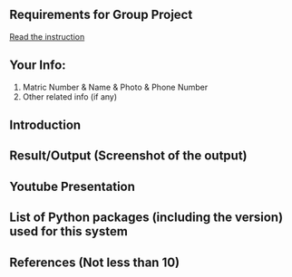 ## Requirements for Group Project
[Read the instruction](https://github.com/STIW3054-A211/e-sulam/blob/main/Assignment-1.md)

## Your Info:
1. Matric Number & Name & Photo & Phone Number
1. Other related info (if any)

## Introduction
## Result/Output (Screenshot of the output)
## Youtube Presentation
## List of Python packages (including the version) used for this system
## References (Not less than 10)
